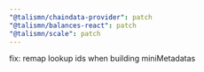 ```yaml
---
"@talismn/chaindata-provider": patch
"@talismn/balances-react": patch
"@talismn/scale": patch
---
```


fix: remap lookup ids when building miniMetadatas
